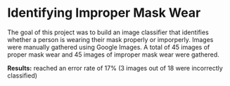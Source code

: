 # Identifying Improper Mask Wear

The goal of this project was to build an image classifier that identifies whether a person is wearing their mask properly or imporperly. Images were manually gathered using Google Images. A total of 45 images of proper mask wear and 45 images of improper mask wear were gathered.

**Results:** reached an error rate of 17% (3 images out of 18 were incorrectly classified)

